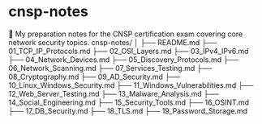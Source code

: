 # cnsp-notes
📒 My preparation notes for the CNSP certification exam covering core network security topics.
cnsp-notes/
│
├── README.md
├── 01_TCP_IP_Protocols.md
├── 02_OSI_Layers.md
├── 03_IPv4_IPv6.md
├── 04_Network_Devices.md
├── 05_Discovery_Protocols.md
├── 06_Network_Scanning.md
├── 07_Services_Testing.md
├── 08_Cryptography.md
├── 09_AD_Security.md
├── 10_Linux_Windows_Security.md
├── 11_Windows_Vulnerabilities.md
├── 12_Web_Server_Testing.md
├── 13_Malware_Analysis.md
├── 14_Social_Engineering.md
├── 15_Security_Tools.md
├── 16_OSINT.md
├── 17_DB_Security.md
├── 18_TLS.md
├── 19_Password_Storage.md
